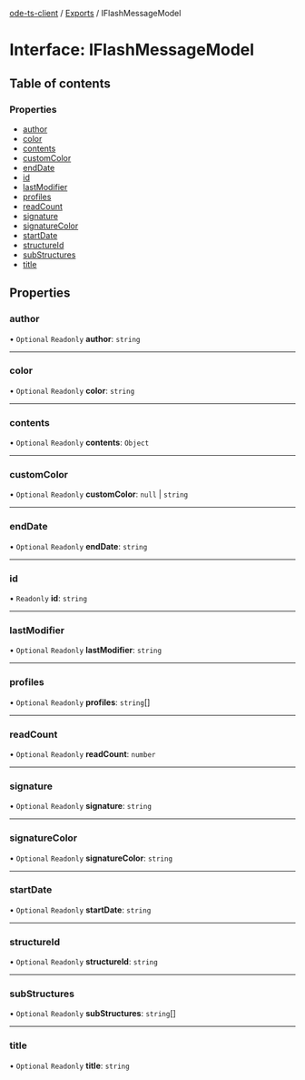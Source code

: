 [ode-ts-client](../README.md) / [Exports](../modules.md) / IFlashMessageModel

# Interface: IFlashMessageModel

## Table of contents

### Properties

- [author](IFlashMessageModel.md#author)
- [color](IFlashMessageModel.md#color)
- [contents](IFlashMessageModel.md#contents)
- [customColor](IFlashMessageModel.md#customcolor)
- [endDate](IFlashMessageModel.md#enddate)
- [id](IFlashMessageModel.md#id)
- [lastModifier](IFlashMessageModel.md#lastmodifier)
- [profiles](IFlashMessageModel.md#profiles)
- [readCount](IFlashMessageModel.md#readcount)
- [signature](IFlashMessageModel.md#signature)
- [signatureColor](IFlashMessageModel.md#signaturecolor)
- [startDate](IFlashMessageModel.md#startdate)
- [structureId](IFlashMessageModel.md#structureid)
- [subStructures](IFlashMessageModel.md#substructures)
- [title](IFlashMessageModel.md#title)

## Properties

### author

• `Optional` `Readonly` **author**: `string`

___

### color

• `Optional` `Readonly` **color**: `string`

___

### contents

• `Optional` `Readonly` **contents**: `Object`

___

### customColor

• `Optional` `Readonly` **customColor**: ``null`` \| `string`

___

### endDate

• `Optional` `Readonly` **endDate**: `string`

___

### id

• `Readonly` **id**: `string`

___

### lastModifier

• `Optional` `Readonly` **lastModifier**: `string`

___

### profiles

• `Optional` `Readonly` **profiles**: `string`[]

___

### readCount

• `Optional` `Readonly` **readCount**: `number`

___

### signature

• `Optional` `Readonly` **signature**: `string`

___

### signatureColor

• `Optional` `Readonly` **signatureColor**: `string`

___

### startDate

• `Optional` `Readonly` **startDate**: `string`

___

### structureId

• `Optional` `Readonly` **structureId**: `string`

___

### subStructures

• `Optional` `Readonly` **subStructures**: `string`[]

___

### title

• `Optional` `Readonly` **title**: `string`
